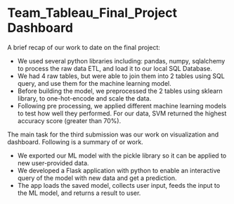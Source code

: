 # Team_Tableau_Final_Project Dashboard
A brief recap of our work to date on the final project:
- We used several python libraries including: pandas, numpy, sqlalchemy to process the raw data ETL, and load it to our local SQL Database.
- We had 4 raw tables, but were able to join them into 2 tables using SQL query, and use them for the machine learning model.
- Before building the model, we preprocessed the 2 tables using sklearn library, to one-hot-encode and scale the data.
- Following pre processing, we applied different machine learning models to test how well they performed. For our data, SVM returned the highest accuracy score (greater than 70%).

The main task for the third submission was our work on visualization and dashboard. Following is a summary of or work.
- We exported our ML model with the pickle library so it can be applied to new user-provided data.
- We developed a Flask application with python to enable an interactive query of the model with new data and get a prediction.
- The app loads the saved model, collects user input, feeds the input to the ML model, and returns a result to user.
